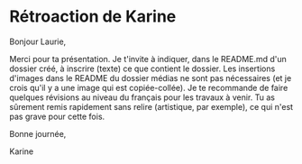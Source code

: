 # Rétroaction de Karine

Bonjour Laurie,

Merci pour ta présentation. Je t'invite à indiquer, dans le README.md d'un dossier créé, à inscrire (texte) ce que contient le dossier. Les insertions d'images dans le README du dossier médias ne sont pas nécessaires (et je crois qu'il y a une image qui est copiée-collée).
Je te recommande de faire quelques révisions au niveau du français pour les travaux à venir. Tu as sûrement remis rapidement sans relire (artistique, par exemple), ce qui n'est pas grave pour cette fois.

Bonne journée,

Karine
